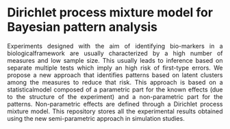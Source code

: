 # Dirichlet process mixture model for Bayesian pattern analysis

<div style ="text-align: justify"> Experiments designed with the aim of identifying bio-markers in a biologicalframework are usually characterized by a high number of measures and low sample size. This usually leads to inference based on separate multiple tests which imply an high risk of first-type errors. We propose a new approach that identifies patterns based on latent clusters among the measures to reduce that risk. This approach is based on a statisticalmodel composed of a parametric part for the known effects (due to the structure of the experiment) and a non-parametric part for the patterns. Non-parametric effects are defined through a Dirichlet process mixture model. This repository stores all the experimental results obtained using the new semi-parametric approach in simulation studies. </div>

